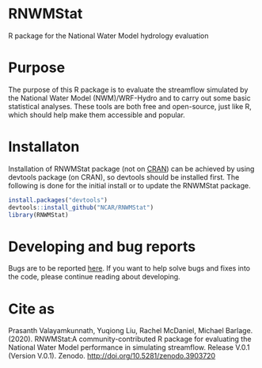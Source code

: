 # RNWMStat
R package for the National Water Model hydrology evaluation

# Purpose
The purpose of this R package is to evaluate the streamflow simulated 
by the National Water Model (NWM)/WRF-Hydro and to carry out some basic 
statistical analyses.  These tools are both free and open-source, 
just like R, which should help make them accessible and popular.
# Installaton

Installation of RNWMStat package (not on [CRAN](http://cran.r-project.org/)) can be achieved by using devtools package (on CRAN), so devtools should be installed
first. The following is done for the initial install or to update the
RNWMStat package.

``` r
install.packages("devtools")
devtools::install_github("NCAR/RNWMStat")
library(RNWMStat)
```

# Developing and bug reports

Bugs are to be reported
[here](https://github.com/NCAR/RNWMStat/issues). If you want to help
solve bugs and fixes into the code, please continue reading about
developing.

# Cite as
Prasanth Valayamkunnath, Yuqiong Liu, Rachel McDaniel, Michael Barlage. (2020). RNWMStat:A community-contributed R package for evaluating the National Water Model performance in simulating streamflow. Release V.0.1 (Version V.0.1). Zenodo. http://doi.org/10.5281/zenodo.3903720

